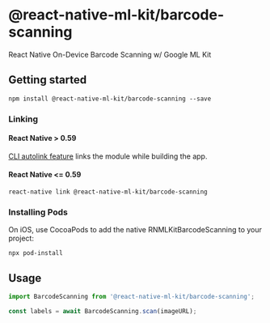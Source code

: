 # @react-native-ml-kit/barcode-scanning

React Native On-Device Barcode Scanning w/ Google ML Kit

## Getting started

`npm install @react-native-ml-kit/barcode-scanning --save`

### Linking

#### React Native > 0.59

[CLI autolink feature](https://github.com/react-native-community/cli/blob/master/docs/autolinking.md) links the module while building the app.

#### React Native <= 0.59

`react-native link @react-native-ml-kit/barcode-scanning`

### Installing Pods

On iOS, use CocoaPods to add the native RNMLKitBarcodeScanning to your project:

`npx pod-install`

## Usage

```javascript
import BarcodeScanning from '@react-native-ml-kit/barcode-scanning';

const labels = await BarcodeScanning.scan(imageURL);
```
